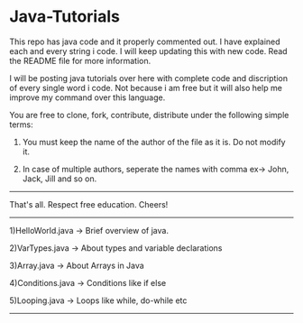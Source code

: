 Java-Tutorials
==============

This repo has java code and it properly commented out. I have explained each and every string i code. I will keep updating this with new code. Read the README file for more information.

I will be posting java tutorials over here with complete code and discription of every single word i code.
Not because i am free but it will also help me improve my command over this language. 

You are free to clone, fork, contribute, distribute under the following simple terms:

1) You must keep the name of the author of the file as it is. Do not modify it.

2) In case of multiple authors, seperate the names with comma ex-> John, Jack, Jill and so on.

*******************************************
That's all. Respect free education. Cheers!
*******************************************



1)HelloWorld.java -> Brief overview of java.

2)VarTypes.java -> About types and variable declarations

3)Array.java -> About Arrays in Java

4)Conditions.java -> Conditions like if else

5)Looping.java -> Loops like while, do-while etc

*******************************************
